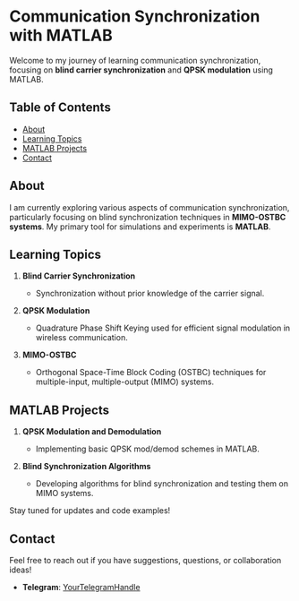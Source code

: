 # Communication Synchronization with MATLAB

Welcome to my journey of learning communication synchronization, focusing on **blind carrier synchronization** and **QPSK modulation** using MATLAB.

## Table of Contents
- [About](#about)
- [Learning Topics](#learning-topics)
- [MATLAB Projects](#matlab-projects)
- [Contact](#contact)

## About
I am currently exploring various aspects of communication synchronization, particularly focusing on blind synchronization techniques in **MIMO-OSTBC systems**. My primary tool for simulations and experiments is **MATLAB**.

## Learning Topics
1. **Blind Carrier Synchronization**
   - Synchronization without prior knowledge of the carrier signal.
   
2. **QPSK Modulation**
   - Quadrature Phase Shift Keying used for efficient signal modulation in wireless communication.
   
3. **MIMO-OSTBC**
   - Orthogonal Space-Time Block Coding (OSTBC) techniques for multiple-input, multiple-output (MIMO) systems.
   
## MATLAB Projects
1. **QPSK Modulation and Demodulation**
   - Implementing basic QPSK mod/demod schemes in MATLAB.
   
2. **Blind Synchronization Algorithms**
   - Developing algorithms for blind synchronization and testing them on MIMO systems.

Stay tuned for updates and code examples!

## Contact
Feel free to reach out if you have suggestions, questions, or collaboration ideas!

- **Telegram**: [YourTelegramHandle](https://t.me/asaqelea)


<!--
## Hi there 👋
**AsaqeLee/AsaqeLee** is a ✨ _special_ ✨ repository because its `README.md` (this file) appears on your GitHub profile.

Here are some ideas to get you started:

- 🔭 I’m currently working on ...
- 🌱 I’m currently learning ...
- 👯 I’m looking to collaborate on ...
- 🤔 I’m looking for help with ...
- 💬 Ask me about ...
- 📫 How to reach me: ...
- 😄 Pronouns: ...
- ⚡ Fun fact: ...
-->
